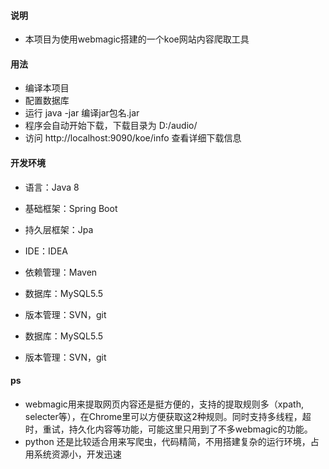 #### 说明

- 本项目为使用webmagic搭建的一个koe网站内容爬取工具

#### 用法

- 编译本项目
- 配置数据库
- 运行 java -jar 编译jar包名.jar
- 程序会自动开始下载，下载目录为 D:/audio/
- 访问 http://localhost:9090/koe/info 查看详细下载信息

#### 开发环境

- 语言：Java 8

- 基础框架：Spring Boot

- 持久层框架：Jpa

- IDE：IDEA

- 依赖管理：Maven

- 数据库：MySQL5.5

- 版本管理：SVN，git

- 数据库：MySQL5.5

- 版本管理：SVN，git


#### ps
- webmagic用来提取网页内容还是挺方便的，支持的提取规则多（xpath, selecter等），在Chrome里可以方便获取这2种规则。同时支持多线程，超时，重试，持久化内容等功能，可能这里只用到了不多webmagic的功能。
- python 还是比较适合用来写爬虫，代码精简，不用搭建复杂的运行环境，占用系统资源小，开发迅速

